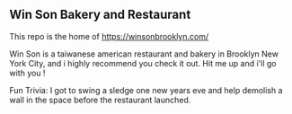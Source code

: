 ## Win Son Bakery and Restaurant

This repo is the home of https://winsonbrooklyn.com/

Win Son is a taiwanese american restaurant and bakery in Brooklyn New York City, and i highly recommend you check it out. Hit me up and i'll go with you !

Fun Trivia: I got to swing a sledge one new years eve and help demolish a wall in the space before the restaurant launched.

